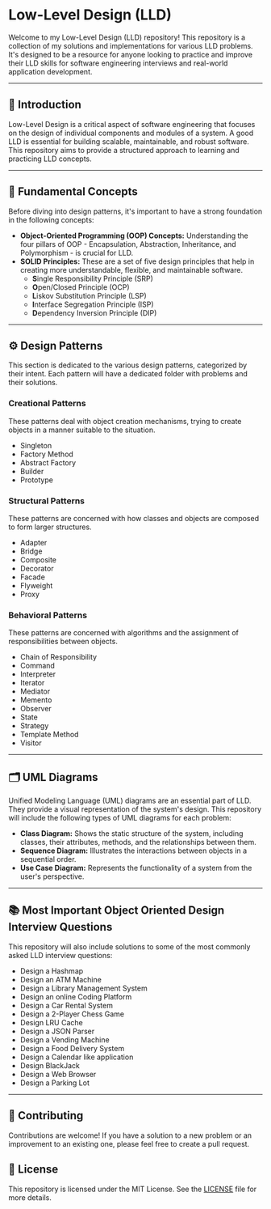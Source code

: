 # Low-Level Design (LLD)

Welcome to my Low-Level Design (LLD) repository\! This repository is a collection of my solutions and implementations for various LLD problems. It's designed to be a resource for anyone looking to practice and improve their LLD skills for software engineering interviews and real-world application development.

-----

## 🚀 Introduction

Low-Level Design is a critical aspect of software engineering that focuses on the design of individual components and modules of a system. A good LLD is essential for building scalable, maintainable, and robust software. This repository aims to provide a structured approach to learning and practicing LLD concepts.

-----

## 📌 Fundamental Concepts

Before diving into design patterns, it's important to have a strong foundation in the following concepts:

  * **Object-Oriented Programming (OOP) Concepts:** Understanding the four pillars of OOP - Encapsulation, Abstraction, Inheritance, and Polymorphism - is crucial for LLD.
  * **SOLID Principles:** These are a set of five design principles that help in creating more understandable, flexible, and maintainable software.
      * **S**ingle Responsibility Principle (SRP)
      * **O**pen/Closed Principle (OCP)
      * **L**iskov Substitution Principle (LSP)
      * **I**nterface Segregation Principle (ISP)
      * **D**ependency Inversion Principle (DIP)

-----

## ⚙️ Design Patterns

This section is dedicated to the various design patterns, categorized by their intent. Each pattern will have a dedicated folder with problems and their solutions.

### Creational Patterns

These patterns deal with object creation mechanisms, trying to create objects in a manner suitable to the situation.

  * Singleton
  * Factory Method
  * Abstract Factory
  * Builder
  * Prototype

### Structural Patterns

These patterns are concerned with how classes and objects are composed to form larger structures.

  * Adapter
  * Bridge
  * Composite
  * Decorator
  * Facade
  * Flyweight
  * Proxy

### Behavioral Patterns

These patterns are concerned with algorithms and the assignment of responsibilities between objects.

  * Chain of Responsibility
  * Command
  * Interpreter
  * Iterator
  * Mediator
  * Memento
  * Observer
  * State
  * Strategy
  * Template Method
  * Visitor

-----

## 🗂️ UML Diagrams

Unified Modeling Language (UML) diagrams are an essential part of LLD. They provide a visual representation of the system's design. This repository will include the following types of UML diagrams for each problem:

  * **Class Diagram:** Shows the static structure of the system, including classes, their attributes, methods, and the relationships between them.
  * **Sequence Diagram:** Illustrates the interactions between objects in a sequential order.
  * **Use Case Diagram:** Represents the functionality of a system from the user's perspective.

-----

## 📚 Most Important Object Oriented Design Interview Questions

This repository will also include solutions to some of the most commonly asked LLD interview questions:

  * Design a Hashmap
  * Design an ATM Machine
  * Design a Library Management System
  * Design an online Coding Platform
  * Design a Car Rental System
  * Design a 2-Player Chess Game
  * Design LRU Cache
  * Design a JSON Parser
  * Design a Vending Machine
  * Design a Food Delivery System
  * Design a Calendar like application
  * Design BlackJack
  * Design a Web Browser
  * Design a Parking Lot

-----

## 🤝 Contributing

Contributions are welcome\! If you have a solution to a new problem or an improvement to an existing one, please feel free to create a pull request.

## 📜 License

This repository is licensed under the MIT License. See the [LICENSE](https://www.google.com/search?q=LICENSE) file for more details.
